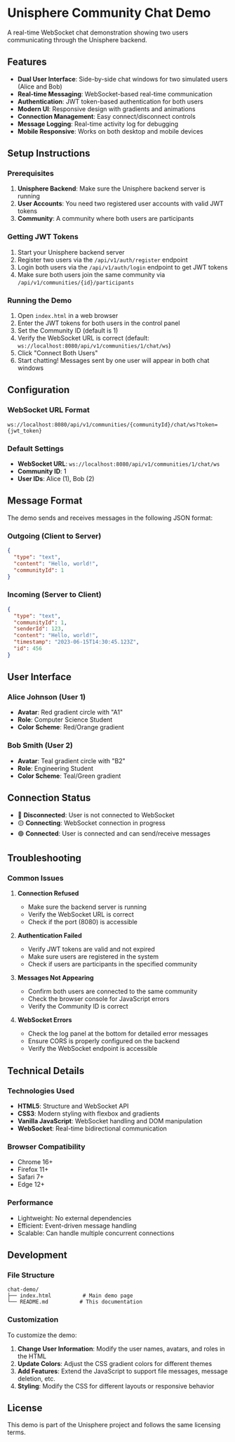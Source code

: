 # Unisphere Community Chat Demo

A real-time WebSocket chat demonstration showing two users communicating through the Unisphere backend.

## Features

- **Dual User Interface**: Side-by-side chat windows for two simulated users (Alice and Bob)
- **Real-time Messaging**: WebSocket-based real-time communication
- **Authentication**: JWT token-based authentication for both users
- **Modern UI**: Responsive design with gradients and animations
- **Connection Management**: Easy connect/disconnect controls
- **Message Logging**: Real-time activity log for debugging
- **Mobile Responsive**: Works on both desktop and mobile devices

## Setup Instructions

### Prerequisites

1. **Unisphere Backend**: Make sure the Unisphere backend server is running
2. **User Accounts**: You need two registered user accounts with valid JWT tokens
3. **Community**: A community where both users are participants

### Getting JWT Tokens

1. Start your Unisphere backend server
2. Register two users via the `/api/v1/auth/register` endpoint
3. Login both users via the `/api/v1/auth/login` endpoint to get JWT tokens
4. Make sure both users join the same community via `/api/v1/communities/{id}/participants`

### Running the Demo

1. Open `index.html` in a web browser
2. Enter the JWT tokens for both users in the control panel
3. Set the Community ID (default is 1)
4. Verify the WebSocket URL is correct (default: `ws://localhost:8080/api/v1/communities/1/chat/ws`)
5. Click "Connect Both Users"
6. Start chatting! Messages sent by one user will appear in both chat windows

## Configuration

### WebSocket URL Format
```
ws://localhost:8080/api/v1/communities/{communityId}/chat/ws?token={jwt_token}
```

### Default Settings
- **WebSocket URL**: `ws://localhost:8080/api/v1/communities/1/chat/ws`
- **Community ID**: 1
- **User IDs**: Alice (1), Bob (2)

## Message Format

The demo sends and receives messages in the following JSON format:

### Outgoing (Client to Server)
```json
{
  "type": "text",
  "content": "Hello, world!",
  "communityId": 1
}
```

### Incoming (Server to Client)
```json
{
  "type": "text",
  "communityId": 1,
  "senderId": 123,
  "content": "Hello, world!",
  "timestamp": "2023-06-15T14:30:45.123Z",
  "id": 456
}
```

## User Interface

### Alice Johnson (User 1)
- **Avatar**: Red gradient circle with "A1"
- **Role**: Computer Science Student
- **Color Scheme**: Red/Orange gradient

### Bob Smith (User 2)
- **Avatar**: Teal gradient circle with "B2" 
- **Role**: Engineering Student
- **Color Scheme**: Teal/Green gradient

## Connection Status

- 🔴 **Disconnected**: User is not connected to WebSocket
- 🟡 **Connecting**: WebSocket connection in progress
- 🟢 **Connected**: User is connected and can send/receive messages

## Troubleshooting

### Common Issues

1. **Connection Refused**
   - Make sure the backend server is running
   - Verify the WebSocket URL is correct
   - Check if the port (8080) is accessible

2. **Authentication Failed**
   - Verify JWT tokens are valid and not expired
   - Make sure users are registered in the system
   - Check if users are participants in the specified community

3. **Messages Not Appearing**
   - Confirm both users are connected to the same community
   - Check the browser console for JavaScript errors
   - Verify the Community ID is correct

4. **WebSocket Errors**
   - Check the log panel at the bottom for detailed error messages
   - Ensure CORS is properly configured on the backend
   - Verify the WebSocket endpoint is accessible

## Technical Details

### Technologies Used
- **HTML5**: Structure and WebSocket API
- **CSS3**: Modern styling with flexbox and gradients
- **Vanilla JavaScript**: WebSocket handling and DOM manipulation
- **WebSocket**: Real-time bidirectional communication

### Browser Compatibility
- Chrome 16+
- Firefox 11+
- Safari 7+
- Edge 12+

### Performance
- Lightweight: No external dependencies
- Efficient: Event-driven message handling
- Scalable: Can handle multiple concurrent connections

## Development

### File Structure
```
chat-demo/
├── index.html          # Main demo page
└── README.md          # This documentation
```

### Customization

To customize the demo:

1. **Change User Information**: Modify the user names, avatars, and roles in the HTML
2. **Update Colors**: Adjust the CSS gradient colors for different themes  
3. **Add Features**: Extend the JavaScript to support file messages, message deletion, etc.
4. **Styling**: Modify the CSS for different layouts or responsive behavior

## License

This demo is part of the Unisphere project and follows the same licensing terms.